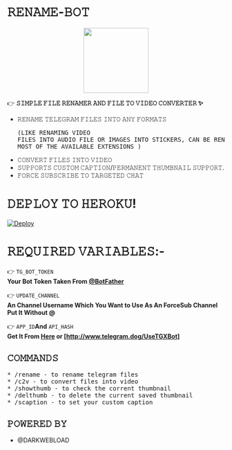 # 𝚁𝙴𝙽𝙰𝙼𝙴-𝙱𝙾𝚃 

<p align="middle">
<img src="https://telegra.ph/file/398883252fe587eb217fb.jpg" width="150" height="150"><br>

👉 **𝚂𝙸𝙼𝙿𝙻𝙴 𝙵𝙸𝙻𝙴 𝚁𝙴𝙽𝙰𝙼𝙴𝚁 𝙰𝙽𝙳 𝙵𝙸𝙻𝙴 𝚃𝙾 𝚅𝙸𝙳𝙴𝙾 𝙲𝙾𝙽𝚅𝙴𝚁𝚃𝙴𝚁 ✨️**
* 𝚁𝙴𝙽𝙰𝙼𝙴 𝚃𝙴𝙻𝙴𝙶𝚁𝙰𝙼 𝙵𝙸𝙻𝙴𝚂 𝙸𝙽𝚃𝙾 𝙰𝙽𝚈 𝙵𝙾𝚁𝙼𝙰𝚃𝚂 <pre>(𝙻𝙸𝙺𝙴 𝚁𝙴𝙽𝙰𝙼𝙸𝙽𝙶 𝚅𝙸𝙳𝙴𝙾 𝙵𝙸𝙻𝙴𝚂 𝙸𝙽𝚃𝙾 𝙰𝚄𝙳𝙸𝙾 𝙵𝙸𝙻𝙴 𝙾𝚁 𝙸𝙼𝙰𝙶𝙴𝚂 𝙸𝙽𝚃𝙾 𝚂𝚃𝙸𝙲𝙺𝙴𝚁𝚂, 𝙲𝙰𝙽 𝙱𝙴 𝚁𝙴𝙽𝙰𝙼𝙴 𝙰𝙽𝚈 𝙵𝙸𝙻𝙴 𝚃𝙾 𝙼𝙾𝚂𝚃 𝙾𝙵 𝚃𝙷𝙴 𝙰𝚅𝙰𝙸𝙻𝙰𝙱𝙻𝙴 𝙴𝚇𝚃𝙴𝙽𝚂𝙸𝙾𝙽𝚂 ) </pre>
* 𝙲𝙾𝙽𝚅𝙴𝚁𝚃 𝙵𝙸𝙻𝙴𝚂 𝙸𝙽𝚃𝙾 𝚅𝙸𝙳𝙴𝙾
* 𝚂𝚄𝙿𝙿𝙾𝚁𝚃𝚂 𝙲𝚄𝚂𝚃𝙾𝙼 𝙲𝙰𝙿𝚃𝙸𝙾𝙽/𝙿𝙴𝚁𝙼𝙰𝙽𝙴𝙽𝚃 𝚃𝙷𝚄𝙼𝙱𝙽𝙰𝙸𝙻 𝚂𝚄𝙿𝙿𝙾𝚁𝚃.
* 𝙵𝙾𝚁𝙲𝙴 𝚂𝚄𝙱𝚂𝙲𝚁𝙸𝙱𝙴 𝚃𝙾 𝚃𝙰𝚁𝙶𝙴𝚃𝙴𝙳 𝙲𝙷𝙰𝚃
# 𝙳𝙴𝙿𝙻𝙾𝚈 𝚃𝙾 𝙷𝙴𝚁𝙾𝙺𝚄!

[![Deploy](https://www.herokucdn.com/deploy/button.svg)](https://heroku.com/deploy?template=https://github.com/DARKWEBLOAD-TG/RENAMER-BOT)

# 𝚁𝙴𝚀𝚄𝙸𝚁𝙴𝙳 𝚅𝙰𝚁𝙸𝙰𝙱𝙻𝙴𝚂:-

 👉 `TG_BOT_TOKEN`<br> **Your Bot Token Taken From [@BotFather](https://t.me/botfather)**

 👉 `UPDATE_CHANNEL`<br> **An Channel Username Which You Want to Use As An ForceSub Channel Put It Without @**

 👉 `APP_ID`__And__ `API_HASH`<br>**Get It From [Here](http://www.my.telegram.org) or [http://www.telegram.dog/UseTGXBot]**

## 𝙲𝙾𝙼𝙼𝙰𝙽𝙳𝚂

<pre>* /rename - to rename telegram files
* /c2v - to convert files into video
* /showthumb - to check the corrent thumbnail
* /delthumb - to delete the current saved thumbnail
* /scaption - to set your custom caption </pre>

## 𝙿𝙾𝚆𝙴𝚁𝙴𝙳 𝙱𝚈

* @DARKWEBLOAD
